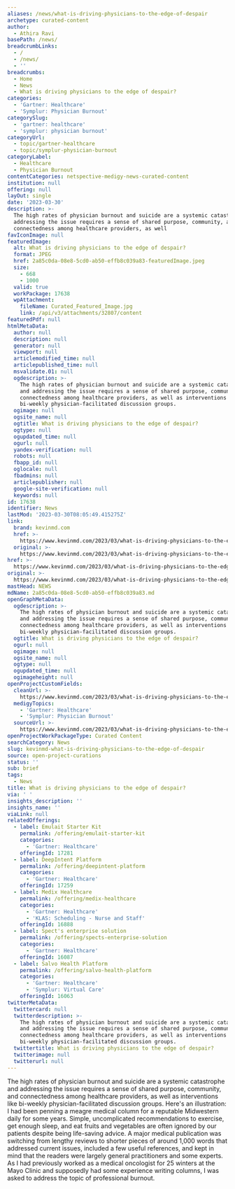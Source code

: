 ```yaml
---
aliases: /news/what-is-driving-physicians-to-the-edge-of-despair
archetype: curated-content
author:
  - Athira Ravi
basePath: /news/
breadcrumbLinks:
  - /
  - /news/
  - ''
breadcrumbs:
  - Home
  - News
  - What is driving physicians to the edge of despair?
categories:
  - 'Gartner: Healthcare'
  - 'Symplur: Physician Burnout'
categorySlug:
  - 'gartner: healthcare'
  - 'symplur: physician burnout'
categoryUrl:
  - topic/gartner-healthcare
  - topic/symplur-physician-burnout
categoryLabel:
  - Healthcare
  - Physician Burnout
contentCategories: netspective-medigy-news-curated-content
institution: null
offering: null
layOut: single
date: '2023-03-30'
description: >-
  The high rates of physician burnout and suicide are a systemic catastrophe and
  addressing the issue requires a sense of shared purpose, community, and
  connectedness among healthcare providers, as well
favIconImage: null
featuredImage:
  alt: What is driving physicians to the edge of despair?
  format: JPEG
  href: 2a85c0da-08e8-5cd0-ab50-effb8c039a83-featuredImage.jpeg
  size:
    - 668
    - 1000
  valid: true
  workPackage: 17638
  wpAttachment:
    fileName: Curated_Featured_Image.jpg
    link: /api/v3/attachments/32807/content
featuredPdf: null
htmlMetaData:
  author: null
  description: null
  generator: null
  viewport: null
  articlemodified_time: null
  articlepublished_time: null
  msvalidate.01: null
  ogdescription: >-
    The high rates of physician burnout and suicide are a systemic catastrophe
    and addressing the issue requires a sense of shared purpose, community, and
    connectedness among healthcare providers, as well as interventions like
    bi-weekly physician-facilitated discussion groups.
  ogimage: null
  ogsite_name: null
  ogtitle: What is driving physicians to the edge of despair?
  ogtype: null
  ogupdated_time: null
  ogurl: null
  yandex-verification: null
  robots: null
  fbapp_id: null
  oglocale: null
  fbadmins: null
  articlepublisher: null
  google-site-verification: null
  keywords: null
id: 17638
identifier: News
lastMod: '2023-03-30T08:05:49.415275Z'
link:
  brand: kevinmd.com
  href: >-
    https://www.kevinmd.com/2023/03/what-is-driving-physicians-to-the-edge-of-despair.html
  original: >-
    https://www.kevinmd.com/2023/03/what-is-driving-physicians-to-the-edge-of-despair.html
href: >-
  https://www.kevinmd.com/2023/03/what-is-driving-physicians-to-the-edge-of-despair.html
original: >-
  https://www.kevinmd.com/2023/03/what-is-driving-physicians-to-the-edge-of-despair.html
mastHead: NEWS
mdName: 2a85c0da-08e8-5cd0-ab50-effb8c039a83.md
openGraphMetaData:
  ogdescription: >-
    The high rates of physician burnout and suicide are a systemic catastrophe
    and addressing the issue requires a sense of shared purpose, community, and
    connectedness among healthcare providers, as well as interventions like
    bi-weekly physician-facilitated discussion groups.
  ogtitle: What is driving physicians to the edge of despair?
  ogurl: null
  ogimage: null
  ogsite_name: null
  ogtype: null
  ogupdated_time: null
  ogimageheight: null
openProjectCustomFields:
  cleanUrl: >-
    https://www.kevinmd.com/2023/03/what-is-driving-physicians-to-the-edge-of-despair.html
  medigyTopics:
    - 'Gartner: Healthcare'
    - 'Symplur: Physician Burnout'
  sourceUrl: >-
    https://www.kevinmd.com/2023/03/what-is-driving-physicians-to-the-edge-of-despair.html
openProjectWorkPackageType: Curated Content
searchCategory: News
slug: kevinmd-what-is-driving-physicians-to-the-edge-of-despair
source: open-project-curations
status: ''
sub: brief
tags:
  - News
title: What is driving physicians to the edge of despair?
via: ' '
insights_description: ''
insights_name: ''
viaLink: null
relatedOfferings:
  - label: Emulait Starter Kit
    permalink: /offering/emulait-starter-kit
    categories:
      - 'Gartner: Healthcare'
    offeringId: 17281
  - label: DeepIntent Platform
    permalink: /offering/deepintent-platform
    categories:
      - 'Gartner: Healthcare'
    offeringId: 17259
  - label: Medix Healthcare
    permalink: /offering/medix-healthcare
    categories:
      - 'Gartner: Healthcare'
      - 'KLAS: Scheduling - Nurse and Staff'
    offeringId: 16888
  - label: Spect's enterprise solution
    permalink: /offering/spects-enterprise-solution
    categories:
      - 'Gartner: Healthcare'
    offeringId: 16087
  - label: Salvo Health Platform
    permalink: /offering/salvo-health-platform
    categories:
      - 'Gartner: Healthcare'
      - 'Symplur: Virtual Care'
    offeringId: 16063
twitterMetaData:
  twittercard: null
  twitterdescription: >-
    The high rates of physician burnout and suicide are a systemic catastrophe
    and addressing the issue requires a sense of shared purpose, community, and
    connectedness among healthcare providers, as well as interventions like
    bi-weekly physician-facilitated discussion groups.
  twittertitle: What is driving physicians to the edge of despair?
  twitterimage: null
  twitterurl: null
---
```

<p>The high rates of physician burnout and suicide are a systemic catastrophe and addressing the issue requires a sense of shared purpose, community, and connectedness among healthcare providers, as well as interventions like bi-weekly physician-facilitated discussion groups. Here's an illustration: I had been penning a meagre medical column for a reputable Midwestern daily for some years. Simple, uncomplicated recommendations to exercise, get enough sleep, and eat fruits and vegetables are often ignored by our patients despite being life-saving advice. A major medical publication was switching from lengthy reviews to shorter pieces of around 1,000 words that addressed current issues, included a few useful references, and kept in mind that the readers were largely general practitioners and some experts. As I had previously worked as a medical oncologist for 25 winters at the Mayo Clinic and supposedly had some experience writing columns, I was asked to address the topic of professional burnout.</p>